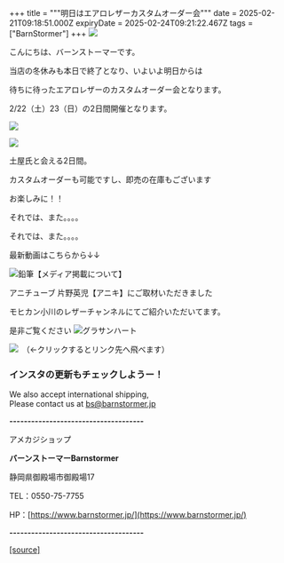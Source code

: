 +++
title = """明日はエアロレザーカスタムオーダー会"""
date = 2025-02-21T09:18:51.000Z
expiryDate = 2025-02-24T09:21:22.467Z
tags = ["BarnStormer"]
+++
[![](https://stat.ameba.jp/user_images/20231023/16/barnstormer-go/b2/03/p/o0420015015354743273.png)](https://ameblo.jp/barnstormer-go/entry-12825670498.html)

こんにちは、バーンストーマーです。

当店の冬休みも本日で終了となり、いよいよ明日からは

待ちに待ったエアロレザーのカスタムオーダー会となります。

2/22（土）23（日）の2日間開催となります。

[![](https://stat.ameba.jp/user_images/20250221/18/barnstormer-go/19/bc/j/o0593041115546711795.jpg)](https://stat.ameba.jp/user_images/20250221/18/barnstormer-go/19/bc/j/o0593041115546711795.jpg)

[![](https://stat.ameba.jp/user_images/20241216/17/barnstormer-go/cc/4f/j/o0800084415522198740.jpg?caw=800)](https://ameblo.jp/barnstormer-go/image-12878876662-15522198740.html)

土屋氏と会える2日間。

カスタムオーダーも可能ですし、即売の在庫もございます

お楽しみに！！

それでは、また。。。。

それでは、また。。。。

最新動画はこちらから↓↓

![鉛筆](https://stat100.ameba.jp/blog/ucs/img/char/char3/519.png)【メディア掲載について】

アニチューブ 片野英児【アニキ】にご取材いただきました

モヒカン小川のレザーチャンネルにてご紹介いただいてます。

是非ご覧ください ![グラサンハート](https://stat100.ameba.jp/blog/ucs/img/char/char3/148.png)

[![](https://stat.ameba.jp/user_images/20230412/16/barnstormer-go/6a/23/p/o0108010815269242493.png)](https://www.instagram.com/barnstormer_daily/)　（←クリックするとリンク先へ飛べます）

### インスタの更新もチェックしようー！

We also accept international shipping,  
Please contact us at bs@barnstormer.jp

**\-------------------------------------**

アメカジショップ

**バーンストーマーBarnstormer**

静岡県御殿場市御殿場17

TEL：0550-75-7755

HP：[https://www.barnstormer.jp/](https://www.barnstormer.jp/)

**\-------------------------------------**

[[source]](https://ameblo.jp/barnstormer-go/entry-12887299993.html)
